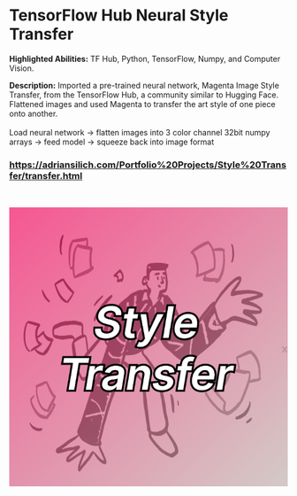# TensorFlow Hub Neural Style Transfer

**Highlighted Abilities:** TF Hub, Python, TensorFlow, Numpy, and Computer Vision.

**Description:** Imported a pre-trained neural network, Magenta Image Style Transfer, from the TensorFlow Hub, a community similar to Hugging Face. Flattened
  images and used Magenta to transfer the art style of one piece onto another. <br> <br>
  Load neural network -> flatten images into 3 color channel 32bit numpy arrays -> feed model -> squeeze back into image format

### https://adriansilich.com/Portfolio%20Projects/Style%20Transfer/transfer.html

<br>

![Style Transfer](https://github.com/asilich123/Resume_Projects/blob/main/ML%20Neural%20Style%20Transfer/Images/StyleTransfer_Card%202.png)

